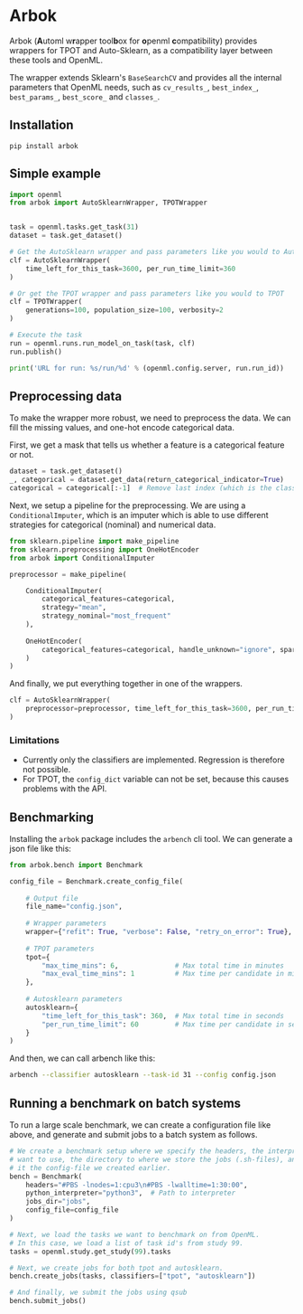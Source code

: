 # Arbok

Arbok (**A**utoml w**r**apper tool**b**ox for **o**penml **c**ompatibility) provides wrappers 
for TPOT and Auto-Sklearn, as a compatibility layer between these tools and OpenML.

The wrapper extends Sklearn's `BaseSearchCV` and provides all the internal parameters that OpenML needs, such as 
`cv_results_`, `best_index_`, `best_params_`, `best_score_` and `classes_`.

## Installation
```
pip install arbok
```

## Simple example
```python
import openml
from arbok import AutoSklearnWrapper, TPOTWrapper


task = openml.tasks.get_task(31)
dataset = task.get_dataset()

# Get the AutoSklearn wrapper and pass parameters like you would to AutoSklearn
clf = AutoSklearnWrapper(
    time_left_for_this_task=3600, per_run_time_limit=360
)

# Or get the TPOT wrapper and pass parameters like you would to TPOT
clf = TPOTWrapper(
    generations=100, population_size=100, verbosity=2
)

# Execute the task
run = openml.runs.run_model_on_task(task, clf)
run.publish()

print('URL for run: %s/run/%d' % (openml.config.server, run.run_id))
```

## Preprocessing data
To make the wrapper more robust, we need to preprocess the data. We can fill the missing values, 
and one-hot encode categorical data. 

First, we get a mask that tells us whether a feature is a categorical feature or not.

```python
dataset = task.get_dataset()
_, categorical = dataset.get_data(return_categorical_indicator=True)
categorical = categorical[:-1]  # Remove last index (which is the class)
```

Next, we setup a pipeline for the preprocessing. We are using a `ConditionalImputer`, 
which is an imputer which is able to use different strategies for categorical (nominal) and numerical data.

```python
from sklearn.pipeline import make_pipeline
from sklearn.preprocessing import OneHotEncoder
from arbok import ConditionalImputer

preprocessor = make_pipeline(

    ConditionalImputer(
        categorical_features=categorical,
        strategy="mean",
        strategy_nominal="most_frequent"
    ),
    
    OneHotEncoder(
        categorical_features=categorical, handle_unknown="ignore", sparse=False
    )
)
```

And finally, we put everything together in one of the wrappers.

```python
clf = AutoSklearnWrapper(
    preprocessor=preprocessor, time_left_for_this_task=3600, per_run_time_limit=360
)
```

### Limitations
- Currently only the classifiers are implemented. Regression is therefore not possible.
- For TPOT, the `config_dict` variable can not be set, because this causes problems with the API.

## Benchmarking
Installing the `arbok` package includes the `arbench` cli tool. 
We can generate a json file like this:

```python
from arbok.bench import Benchmark

config_file = Benchmark.create_config_file(
    
    # Output file
    file_name="config.json",
    
    # Wrapper parameters
    wrapper={"refit": True, "verbose": False, "retry_on_error": True},
    
    # TPOT parameters
    tpot={
        "max_time_mins": 6,              # Max total time in minutes
        "max_eval_time_mins": 1          # Max time per candidate in minutes
    },
    
    # Autosklearn parameters
    autosklearn={
        "time_left_for_this_task": 360,  # Max total time in seconds
        "per_run_time_limit": 60         # Max time per candidate in seconds
    }
)
```

And then, we can call arbench like this:
```bash
arbench --classifier autosklearn --task-id 31 --config config.json
```

## Running a benchmark on batch systems
To run a large scale benchmark, we can create a configuration file like above, 
and generate and submit jobs to a batch system as follows.
 
  
```python
# We create a benchmark setup where we specify the headers, the interpreter we
# want to use, the directory to where we store the jobs (.sh-files), and we give
# it the config-file we created earlier.
bench = Benchmark(
    headers="#PBS -lnodes=1:cpu3\n#PBS -lwalltime=1:30:00",
    python_interpreter="python3",  # Path to interpreter
    jobs_dir="jobs",
    config_file=config_file
)

# Next, we load the tasks we want to benchmark on from OpenML.
# In this case, we load a list of task id's from study 99.
tasks = openml.study.get_study(99).tasks

# Next, we create jobs for both tpot and autosklearn.
bench.create_jobs(tasks, classifiers=["tpot", "autosklearn"])

# And finally, we submit the jobs using qsub
bench.submit_jobs()
```